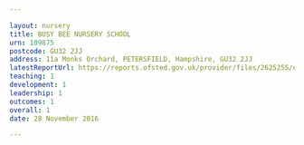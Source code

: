 ```yaml
---

layout: nursery
title: BUSY BEE NURSERY SCHOOL
urn: 109875
postcode: GU32 2JJ
address: 11a Monks Orchard, PETERSFIELD, Hampshire, GU32 2JJ
latestReportUrl: https://reports.ofsted.gov.uk/provider/files/2625255/urn/109875.pdf
teaching: 1
development: 1
leadership: 1
outcomes: 1
overall: 1
date: 28 November 2016

---
```

